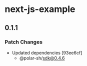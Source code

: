 # next-js-example

## 0.1.1

### Patch Changes

- Updated dependencies [93ee6cf]
  - @polar-sh/sdk@0.4.6
